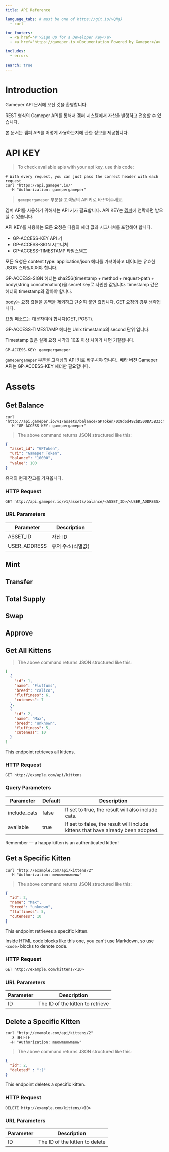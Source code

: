```yaml
---
title: API Reference

language_tabs: # must be one of https://git.io/vQNgJ
  - curl

toc_footers:
  - <a href='#'>Sign Up for a Developer Key</a>
  - <a href='https://gameper.io'>Documentation Powered by Gameper</a>

includes:
  - errors

search: true
---
```


# Introduction

Gameper API 문서에 오신 것을 환영합니다.

REST 형식의 Gameper API를 통해서 겜퍼 시스템에서 자산을 발행하고 전송할 수 있습니다.

본 문서는 겜퍼 API를 어떻게 사용하는지에 관한 정보를 제공합니다.

# API KEY

> To check available apis with your api key, use this code:


```curl
# With every request, you can just pass the correct header with each request
curl "https://api.gameper.io/"
  -H "Authorization: gamepergameper"
```

> `gamepergameper` 부분을 고객님의 API키로 바꾸어주세요.

겜퍼 API를 사용하기 위해서는 API 키가 필요합니다. API KEY는 [겜퍼](http://gameper.io)에 연락하면 받으실 수 있습니다.

API KEY를 사용하는 모든 요청은 다음의 헤더 값과 시그니쳐를 포함해야 합니다.

- GP-ACCESS-KEY API 키
- GP-ACCESS-SIGN 시그니쳐
- GP-ACCESS-TIMESTAMP 타임스탬프

모든 요청은 content type: application/json 헤더를 가져아하고 데이터는 유효한 JSON 스타일이어야 합니다..

GP-ACCESS-SIGN 헤더는 sha256(timestamp + method + request-path + body(string concatenation))을 secret key로 사인한 값입니다. timestamp 값은 헤더의 timestamp와 같아야 합니다.

body는 요청 값들을 공백을 제외하고 단순히 붙인 값입니다. GET 요청의 경우 생략됩니다.

요청 메소드는 대문자여야 합니다(GET, POST).

GP-ACCESS-TIMESTAMP 헤더는 Unix timestamp의 second 단위 입니다.

Timestamp 값은 실제 요청 시각과 10초 이상 차이가 나면 거절됩니다. 


`GP-ACCESS-KEY: gamepergameper`

<aside class="notice">
<code>gamepergameper</code> 부분을 고객님의 API 키로 바꾸셔야 합니다..
베타 버전 Gameper API는 GP-ACCESS-KEY 헤더만 필요합니다.
</aside>

# Assets

## Get Balance

```curl
curl "http://api.gameper.io/v1/assets/balance/GPToken/0x9d6d492bD500DA5B33cf95A5d610a73360FcaAa0"
  -H "GP-ACCESS-KEY: gamepergameper"
```

> The above command returns JSON structured like this:

```json
{
  "asset_id": "GPToken",
  "uri": "Gameper Token",
  "balance": "10000",
  "value": 100
}
```

유저의 현재 잔고를 가져옵니다.

### HTTP Request

`GET http://api.gameper.io/v1/assets/balance/<ASSET_ID>/<USER_ADDRESS>`

### URL Parameters

Parameter | Description
--------- | -----------
ASSET_ID | 자산 ID
USER_ADDRESS | 유저 주소(식별값)

## Mint

## Transfer

## Total Supply

## Swap

## Approve


## Get All Kittens



> The above command returns JSON structured like this:

```json
[
  {
    "id": 1,
    "name": "Fluffums",
    "breed": "calico",
    "fluffiness": 6,
    "cuteness": 7
  },
  {
    "id": 2,
    "name": "Max",
    "breed": "unknown",
    "fluffiness": 5,
    "cuteness": 10
  }
]
```

This endpoint retrieves all kittens.

### HTTP Request

`GET http://example.com/api/kittens`

### Query Parameters

Parameter | Default | Description
--------- | ------- | -----------
include_cats | false | If set to true, the result will also include cats.
available | true | If set to false, the result will include kittens that have already been adopted.

<aside class="success">
Remember — a happy kitten is an authenticated kitten!
</aside>

## Get a Specific Kitten

```curl
curl "http://example.com/api/kittens/2"
  -H "Authorization: meowmeowmeow"
```

> The above command returns JSON structured like this:

```json
{
  "id": 2,
  "name": "Max",
  "breed": "unknown",
  "fluffiness": 5,
  "cuteness": 10
}
```

This endpoint retrieves a specific kitten.

<aside class="warning">Inside HTML code blocks like this one, you can't use Markdown, so use <code>&lt;code&gt;</code> blocks to denote code.</aside>

### HTTP Request

`GET http://example.com/kittens/<ID>`

### URL Parameters

Parameter | Description
--------- | -----------
ID | The ID of the kitten to retrieve

## Delete a Specific Kitten

```curl
curl "http://example.com/api/kittens/2"
  -X DELETE
  -H "Authorization: meowmeowmeow"
```

> The above command returns JSON structured like this:

```json
{
  "id": 2,
  "deleted" : ":("
}
```

This endpoint deletes a specific kitten.

### HTTP Request

`DELETE http://example.com/kittens/<ID>`

### URL Parameters

Parameter | Description
--------- | -----------
ID | The ID of the kitten to delete

